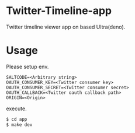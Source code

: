# Twitter-Timeline-app 

Twitter timeline viewer app on based Ultra(deno).

# Usage

Please setup env.

```env
SALTCODE=<Arbitrary string>
OAUTH_CONSUMER_KEY=<Twitter consumer key>
OAUTH_CONSUMER_SECRET=<Twitter consumer secret>
OAUTH_CALLBACK=<Twitter oauth callback path>
ORIGIN=<Origin>
```

execute.

```sh
$ cd app
$ make dev
```